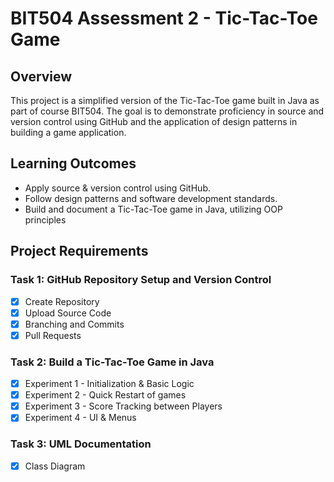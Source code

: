 # BIT504 Assessment 2 - Tic-Tac-Toe Game
## Overview
This project is a simplified version of the Tic-Tac-Toe game built in Java as part of course BIT504.
The goal is to demonstrate proficiency in source and version control using GitHub and the application of design patterns in building a game application.
## Learning Outcomes
+ Apply source & version control using GitHub. 
+ Follow design patterns and software development standards.
+ Build and document a Tic-Tac-Toe game in Java, utilizing OOP principles

## Project Requirements
### Task 1: GitHub Repository Setup and Version Control
- [x] Create Repository
- [x] Upload Source Code
- [x] Branching and Commits
- [x] Pull Requests

### Task 2: Build a Tic-Tac-Toe Game in Java
- [x] Experiment 1 - Initialization & Basic Logic
- [x] Experiment 2 - Quick Restart of games
- [x] Experiment 3 - Score Tracking between Players
- [x] Experiment 4 - UI & Menus 

### Task 3: UML Documentation
- [x] Class Diagram 
